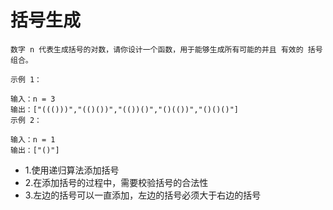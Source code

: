 # 括号生成

```
数字 n 代表生成括号的对数，请你设计一个函数，用于能够生成所有可能的并且 有效的 括号组合。

示例 1：

输入：n = 3
输出：["((()))","(()())","(())()","()(())","()()()"]
示例 2：

输入：n = 1
输出：["()"]
```

* 1.使用递归算法添加括号
* 2.在添加括号的过程中，需要校验括号的合法性
* 3.左边的括号可以一直添加，左边的括号必须大于右边的括号
